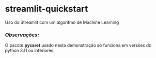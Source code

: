 # streamlit-quickstart
Uso do Streamlit com um algoritmo de Machine Learning

### *Observações:*
O pacote **pycaret** usado nesta demonstração só funciona em versões do python 3.11 ou inferiores.
